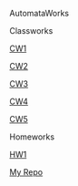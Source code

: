 AutomataWorks

Classworks

 [CW1](https://celilreha.github.io/AutomataWorks/CW1/DFA1.html)
 
 [CW2](https://celilreha.github.io/AutomataWorks/CW2/index.html)
 
 [CW3](https://celilreha.github.io/AutomataWorks/CW3/RegExp.html)
 
 [CW4](https://celilreha.github.io/AutomataWorks/CW4/index.html)
 
 [CW5](https://celilreha.github.io/AutomataWorks/CW5/Expression.html)





Homeworks

 [HW1](https://celilreha.github.io/AutomataWorks/HW1/index.html)




[My Repo](https://github.com/celilreha/AutomataWorks)
